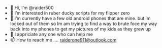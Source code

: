 - 👋 Hi, I’m @raider500
- 👀 I’m interested in ruber ducky scripts for my flipper zero
- 🌱 I’m currently have a few old android phones that are mine. but im locked out of them so Im am trying to find a way to brute foce my way back into my phones to  get my pictures of my kids as they grew up
- 💞️ I appriciate any one who can help me
- 📫 How to reach me .... raiderone911@outlook.com

<!---
raider500/raider500 is a ✨ special ✨ repository because its `README.md` (this file) appears on your GitHub profile.
You can click the Preview link to take a look at your changes.
--->
